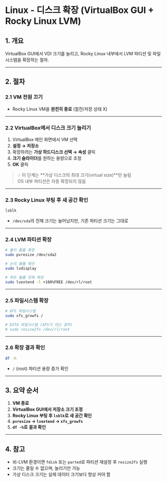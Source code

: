 # Linux - 디스크 확장 (VirtualBox GUI + Rocky Linux LVM)

## 1. 개요
VirtualBox GUI에서 VDI 크기를 늘리고, Rocky Linux 내부에서 LVM 파티션 및 파일시스템을 확장하는 절차.

---

## 2. 절차

### 2.1 VM 전원 끄기
- Rocky Linux VM을 **완전히 종료** (절전/저장 상태 X)

---

### 2.2 VirtualBox에서 디스크 크기 늘리기
1. VirtualBox 메인 화면에서 VM 선택
2. **설정 → 저장소**
3. 확장하려는 **가상 하드디스크 선택 → 속성** 클릭
4. **크기 슬라이더**를 원하는 용량으로 조정
5. **OK** 클릭

> 💡 이 단계는 **가상 디스크의 최대 크기(virtual size)**만 늘림  
> OS 내부 파티션은 자동 확장되지 않음

---

### 2.3 Rocky Linux 부팅 후 새 공간 확인
```bash
lsblk
````

* `/dev/sda`의 전체 크기는 늘어났지만, 기존 파티션 크기는 그대로

---

### 2.4 LVM 파티션 확장

```bash
# 물리 볼륨 확장
sudo pvresize /dev/sda2

# 논리 볼륨 확인
sudo lvdisplay

# 루트 볼륨 전체 확장
sudo lvextend -l +100%FREE /dev/rl/root
```

---

### 2.5 파일시스템 확장

```bash
# XFS 파일시스템
sudo xfs_growfs /

# EXT4 파일시스템 (XFS가 아닌 경우)
# sudo resize2fs /dev/rl/root
```

---

### 2.6 확장 결과 확인

```bash
df -h
```

* `/` (root) 파티션 용량 증가 확인

---

## 3. 요약 순서

1. **VM 종료**
2. **VirtualBox GUI에서 저장소 크기 조정**
3. **Rocky Linux 부팅 후 `lsblk`로 새 공간 확인**
4. **`pvresize` → `lvextend` → `xfs_growfs`**
5. **`df -h`로 결과 확인**

---

## 4. 참고

* 비-LVM 환경이면 `fdisk` 또는 `parted`로 파티션 재설정 후 `resize2fs` 실행
* 크기는 줄일 수 없으며, 늘리기만 가능
* 가상 디스크 크기는 실제 데이터 크기보다 항상 커야 함
